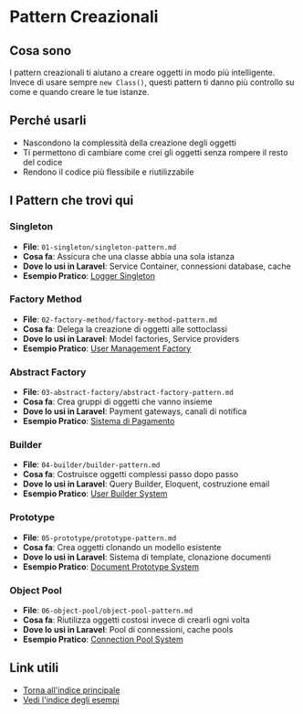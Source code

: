 # Pattern Creazionali

## Cosa sono
I pattern creazionali ti aiutano a creare oggetti in modo più intelligente. Invece di usare sempre `new Class()`, questi pattern ti danno più controllo su come e quando creare le tue istanze.

## Perché usarli
- Nascondono la complessità della creazione degli oggetti
- Ti permettono di cambiare come crei gli oggetti senza rompere il resto del codice
- Rendono il codice più flessibile e riutilizzabile

## I Pattern che trovi qui

### Singleton
- **File**: `01-singleton/singleton-pattern.md`
- **Cosa fa**: Assicura che una classe abbia una sola istanza
- **Dove lo usi in Laravel**: Service Container, connessioni database, cache
- **Esempio Pratico**: [Logger Singleton](./01-singleton/esempio-completo/)

### Factory Method
- **File**: `02-factory-method/factory-method-pattern.md`
- **Cosa fa**: Delega la creazione di oggetti alle sottoclassi
- **Dove lo usi in Laravel**: Model factories, Service providers
- **Esempio Pratico**: [User Management Factory](./02-factory-method/esempio-completo/)

### Abstract Factory
- **File**: `03-abstract-factory/abstract-factory-pattern.md`
- **Cosa fa**: Crea gruppi di oggetti che vanno insieme
- **Dove lo usi in Laravel**: Payment gateways, canali di notifica
- **Esempio Pratico**: [Sistema di Pagamento](./03-abstract-factory/esempio-completo/)

### Builder
- **File**: `04-builder/builder-pattern.md`
- **Cosa fa**: Costruisce oggetti complessi passo dopo passo
- **Dove lo usi in Laravel**: Query Builder, Eloquent, costruzione email
- **Esempio Pratico**: [User Builder System](./04-builder/esempio-completo/)

### Prototype
- **File**: `05-prototype/prototype-pattern.md`
- **Cosa fa**: Crea oggetti clonando un modello esistente
- **Dove lo usi in Laravel**: Sistema di template, clonazione documenti
- **Esempio Pratico**: [Document Prototype System](./05-prototype/esempio-completo/)

### Object Pool
- **File**: `06-object-pool/object-pool-pattern.md`
- **Cosa fa**: Riutilizza oggetti costosi invece di crearli ogni volta
- **Dove lo usi in Laravel**: Pool di connessioni, cache pools
- **Esempio Pratico**: [Connection Pool System](./06-object-pool/esempio-completo/)

## Link utili
- [Torna all'indice principale](../../README.md)
- [Vedi l'indice degli esempi](../../ESEMPI-INDEX.md)
